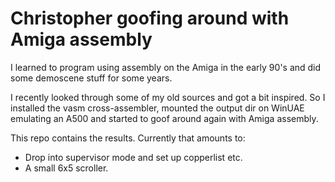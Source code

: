 # Christopher goofing around with Amiga assembly

I learned to program using assembly on the Amiga in the early 90's and did some demoscene stuff for some years.

I recently looked through some of my old sources and got a bit inspired. So I installed the vasm cross-assembler, mounted the output dir on WinUAE emulating an A500 and started to goof around again with Amiga assembly.

This repo contains the results. Currently that amounts to:
- Drop into supervisor mode and set up copperlist etc.
- A small 6x5 scroller.
